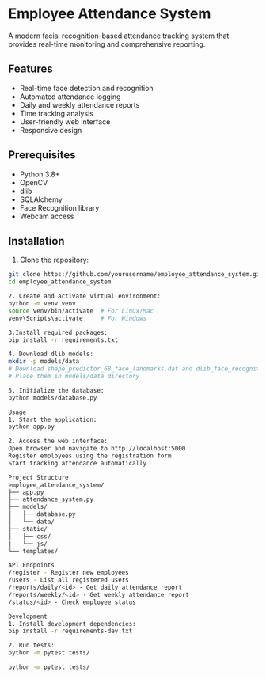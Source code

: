 # Employee Attendance System

A modern facial recognition-based attendance tracking system that provides real-time monitoring and comprehensive reporting.

## Features

- Real-time face detection and recognition
- Automated attendance logging
- Daily and weekly attendance reports
- Time tracking analysis
- User-friendly web interface
- Responsive design

## Prerequisites

- Python 3.8+
- OpenCV
- dlib
- SQLAlchemy
- Face Recognition library
- Webcam access

## Installation

1. Clone the repository:
```bash
git clone https://github.com/yourusername/employee_attendance_system.git
cd employee_attendance_system

2. Create and activate virtual environment:
python -m venv venv
source venv/bin/activate  # For Linux/Mac
venv\Scripts\activate     # For Windows

3.Install required packages:
pip install -r requirements.txt

4. Download dlib models:
mkdir -p models/data
# Download shape_predictor_68_face_landmarks.dat and dlib_face_recognition_resnet_model_v1.dat
# Place them in models/data directory

5. Initialize the database:
python models/database.py

Usage
1. Start the application:
python app.py

2. Access the web interface:
Open browser and navigate to http://localhost:5000
Register employees using the registration form
Start tracking attendance automatically

Project Structure
employee_attendance_system/
├── app.py
├── attendance_system.py
├── models/
│   ├── database.py
│   └── data/
├── static/
│   ├── css/
│   └── js/
└── templates/

API Endpoints
/register - Register new employees
/users - List all registered users
/reports/daily/<id> - Get daily attendance report
/reports/weekly/<id> - Get weekly attendance report
/status/<id> - Check employee status

Development
1. Install development dependencies:
pip install -r requirements-dev.txt

2. Run tests:
python -m pytest tests/

python -m pytest tests/


